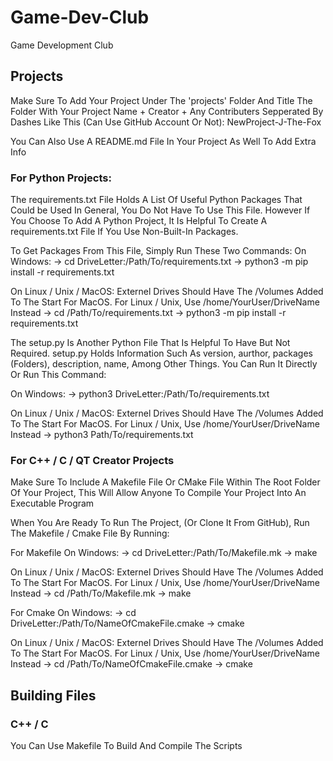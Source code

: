 # Game-Dev-Club
Game Development Club

## Projects
Make Sure To Add Your Project Under The 'projects' Folder And Title The Folder With Your Project Name + Creator + Any Contributers Sepperated By Dashes
Like This (Can Use GitHub Account Or Not): NewProject-J-The-Fox

You Can Also Use A README.md File In Your Project As Well To Add Extra Info

### For Python Projects:
The requirements.txt File Holds A List Of Useful Python Packages That Could be Used In General, 
You Do Not Have To Use This File. However If You Choose To Add A Python Project, It Is Helpful 
To Create A requirements.txt File If You Use Non-Built-In Packages.

To Get Packages From This File, Simply Run These Two Commands:
On Windows:
-> cd DriveLetter:/Path/To/requirements.txt
-> python3 -m pip install -r requirements.txt

On Linux / Unix / MacOS:
Externel Drives Should Have The /Volumes Added To The Start For MacOS. 
For Linux / Unix, Use /home/YourUser/DriveName Instead
-> cd /Path/To/requirements.txt 
-> python3 -m pip install -r requirements.txt

The setup.py Is Another Python File That Is Helpful To Have But Not Required.
setup.py Holds Information Such As version, aurthor, packages (Folders), description, name, Among Other Things.
You Can Run It Directly Or Run This Command:

On Windows:
-> python3 DriveLetter:/Path/To/requirements.txt

On Linux / Unix / MacOS:
Externel Drives Should Have The /Volumes Added To The Start For MacOS. 
For Linux / Unix, Use /home/YourUser/DriveName Instead
-> python3 Path/To/requirements.txt 

### For C++ / C / QT Creator Projects
Make Sure To Include A Makefile File Or CMake File Within The Root Folder Of Your Project, This Will Allow Anyone To Compile Your Project Into An Executable Program

When You Are Ready To Run The Project, (Or Clone It From GitHub), Run The Makefile / Cmake File By Running:

For Makefile
On Windows:
-> cd DriveLetter:/Path/To/Makefile.mk
-> make

On Linux / Unix / MacOS:
Externel Drives Should Have The /Volumes Added To The Start For MacOS. 
For Linux / Unix, Use /home/YourUser/DriveName Instead
-> cd /Path/To/Makefile.mk
-> make

For Cmake
On Windows:
-> cd DriveLetter:/Path/To/NameOfCmakeFile.cmake
-> cmake

On Linux / Unix / MacOS:
Externel Drives Should Have The /Volumes Added To The Start For MacOS. 
For Linux / Unix, Use /home/YourUser/DriveName Instead
-> cd /Path/To/NameOfCmakeFile.cmake
-> cmake





##  Building Files

### C++ / C
You Can Use Makefile To Build And Compile The Scripts

